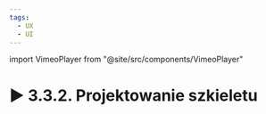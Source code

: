 ```yaml
---
tags:
  - UX
  - UI
---
```


import VimeoPlayer from "@site/src/components/VimeoPlayer"

# ▶️ 3.3.2. Projektowanie szkieletu

<VimeoPlayer videoId="630862135" />
